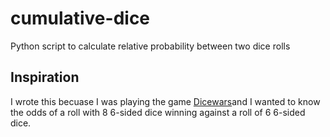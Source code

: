 cumulative-dice
===============

Python script to calculate relative probability between two dice rolls

## Inspiration

I wrote this becuase I was playing the game [Dicewars](www.gamedesign.jp/flash/dice/dice.html)‎and I wanted to know the odds of a roll with 8 6-sided dice winning against a roll of 6 6-sided dice.
